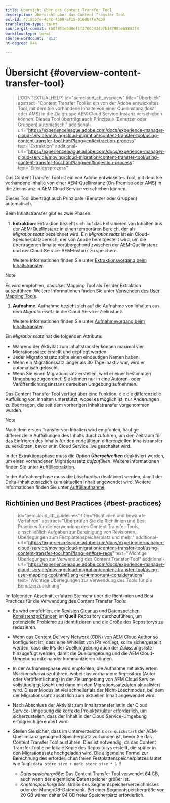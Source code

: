 ```yaml
---
title: Übersicht über das Content Transfer Tool
description: Übersicht über das Content Transfer Tool
exl-id: 4715937e-4c4c-4680-af15-016db4fe7db9
translation-type: tm+mt
source-git-commit: 7bdf8f1e6d8ef1f37663434e7b14798aeb8883f4
workflow-type: tm+mt
source-wordcount: '813'
ht-degree: 84%

---
```


# Übersicht {#overview-content-transfer-tool}

>[!CONTEXTUALHELP]
>id="aemcloud_ctt_overview"
>title="Überblick"
>abstract="Content Transfer Tool ist ein von der Adobe entwickeltes Tool, mit dem Sie vorhandene Inhalte von einer Quellinstanz (lokal oder AMS) in die Zielgruppe AEM Cloud Service-Instanz verschieben können. Dieses Tool überträgt auch Prinzipale (Benutzer oder Gruppen) automatisch."
>additional-url="https://experienceleague.adobe.com/docs/experience-manager-cloud-service/moving/cloud-migration/content-transfer-tool/using-content-transfer-tool.html?lang=en#extraction-process" text="Extraktion"
>additional-url="https://experienceleague.adobe.com/docs/experience-manager-cloud-service/moving/cloud-migration/content-transfer-tool/using-content-transfer-tool.html?lang=en#ingestion-process" text="Einstiegsprozess"

Das Content Transfer Tool ist ein von Adobe entwickeltes Tool, mit dem Sie vorhandene Inhalte von einer AEM-Quellinstanz (On-Premise oder AMS) in die Zielinstanz in AEM Cloud Service verschieben können.

Dieses Tool überträgt auch Prinzipale (Benutzer oder Gruppen) automatisch.

Beim Inhaltstransfer gibt es zwei Phasen:

1. **Extraktion**: Extraktion bezieht sich auf das Extrahieren von Inhalten aus der AEM-Quellinstanz in einen temporären Bereich, der als *Migrationssatz* bezeichnet wird. Ein *Migrationssatz* ist ein Cloud-Speicherplatzbereich, der von Adobe bereitgestellt wird, um die übertragenen Inhalte vorübergehend zwischen der AEM-Quellinstanz und der Cloud Service-AEM-Instanz zu speichern.

   Weitere Informationen finden Sie unter [Extraktionsvorgang beim Inhaltstransfer](/help/move-to-cloud-service/content-transfer-tool/using-content-transfer-tool.md#extraction-process).

>[!NOTE]
>
> Es wird empfohlen, das User Mapping Tool als Teil der Extraktion auszuführen. Weitere Informationen finden Sie unter [Verwenden des User Mapping Tools](https://experienceleague.adobe.com/docs/experience-manager-cloud-service/moving/cloud-migration/content-transfer-tool/using-user-mapping-tool.html?lang=de#cloud-migration).

1. **Aufnahme**: Aufnahme bezieht sich auf die Aufnahme von Inhalten aus dem *Migrationssatz* in die Cloud Service-Zielinstanz.

   Weitere Informationen finden Sie unter [Aufnahmevorgang beim Inhaltstransfer](/help/move-to-cloud-service/content-transfer-tool/using-content-transfer-tool.md#ingestion-process).

Ein *Migrationssatz* hat die folgenden Attribute:

* Während der Aktivität zum Inhaltstransfer können maximal vier Migrationssätze erstellt und gepflegt werden.
* Jeder Migrationssatz sollte einen eindeutigen Namen haben.
* Wenn ein Migrationssatz länger als 30 Tage inaktiv war, wird er automatisch gelöscht.
* Wenn Sie einen Migrationssatz erstellen, wird er einer bestimmten Umgebung zugeordnet. Sie können nur in eine Autoren- oder Veröffentlichungsinstanz derselben Umgebung aufnehmen.

Das Content Transfer Tool verfügt über eine Funktion, die die differenzielle Auffüllung von Inhalten unterstützt, wobei es möglich ist, nur Änderungen zu übertragen, die seit dem vorherigen Inhaltstransfer vorgenommen wurden.

>[!NOTE]
>
>Nach dem ersten Transfer von Inhalten wird empfohlen, häufige differenzielle Auffüllungen des Inhalts durchzuführen, um den Zeitraum für das Einfrieren des Inhalts für den endgültigen differenziellen Inhaltstransfer zu verkürzen, bevor er in Cloud Service live geschaltet wird.

In der Extraktionsphase muss die Option ***Überschreiben*** deaktiviert werden, um einen vorhandenen Migrationssatz *aufzufüllen*. Weitere Informationen finden Sie unter [Auffüllextraktion](/help/move-to-cloud-service/content-transfer-tool/using-content-transfer-tool.md#top-up-extraction-process).

In der Aufnahmephase muss die *Löschoption* deaktiviert werden, damit der Delta-Inhalt zusätzlich zum aktuellen Inhalt angewendet wird. Weitere Informationen finden Sie unter [Auffüllaufnahme](/help/move-to-cloud-service/content-transfer-tool/using-content-transfer-tool.md#top-up-ingestion-process).


## Richtlinien und Best Practices {#best-practices}

>id=&quot;aemcloud_ctt_guidelines&quot;
>title=&quot;Richtlinien und bewährte Verfahren&quot;
>abstract=&quot;Überprüfen Sie die Richtlinien und Best Practices für die Verwendung des Content Transfer-Tools, einschließlich Aufgaben zur Bereinigung von Revisionen, Überlegungen zum Festplattenspeicherplatz und mehr.&quot;
>additional-url=&quot;https://experienceleague.adobe.com/docs/experience-manager-cloud-service/moving/cloud-migration/content-transfer-tool/using-content-transfer-tool.html?lang=en#pre-reqs&quot; text=&quot;Wichtige Überlegungen zur Verwendung des Content Transfer Tool&quot;
>additional-url=&quot;https://experienceleague.adobe.com/docs/experience-manager-cloud-service/moving/cloud-migration/content-transfer-tool/using-user-mapping-tool.html?lang=en#important-considerations&quot; text=&quot;Wichtige Überlegungen zur Verwendung des Tools für die Benutzerzuordnung&quot;

Im folgenden Abschnitt erfahren Sie mehr über die Richtlinien und Best Practices für die Verwendung des Content Transfer Tools:

* Es wird empfohlen, ein [Revision Cleanup](https://docs.adobe.com/content/help/de-DE/experience-manager-65/deploying/deploying/revision-cleanup.html) und [Datenspeicher-Konsistenzprüfungen](https://helpx.adobe.com/de/experience-manager/kb/How-to-run-a-datastore-consistency-check-via-oak-run-AEM.html) im **Quell**-Repository durchzuführen, um potenzielle Probleme zu identifizieren und die Größe des Repositorys zu reduzieren.

* Wenn das Content Delivery Network (CDN) von AEM Cloud Author so konfiguriert ist, dass eine Whitelist von IPs vorliegt, sollte sichergestellt werden, dass die IPs der Quellumgebung auch der Zulassungsliste hinzugefügt werden, damit die Quellumgebung und die AEM Cloud-Umgebung miteinander kommunizieren können.

* In der Aufnahmephase wird empfohlen, die Aufnahme mit aktiviertem *Wischmodus* auszuführen, wobei das vorhandene Repository (Autor oder Veröffentlichung) in der Zielumgebung von AEM Cloud Service vollständig gelöscht und dann mit den Migrationssatzdaten aktualisiert wird. Dieser Modus ist viel schneller als der Nicht-Löschmodus, bei dem der Migrationssatz zusätzlich zum aktuellen Inhalt angewendet wird.

* Nach Abschluss der Aktivität zum Inhaltstransfer ist in der Cloud Service-Umgebung die korrekte Projektstruktur erforderlich, um sicherzustellen, dass der Inhalt in der Cloud Service-Umgebung erfolgreich gerendert wird.

* Stellen Sie sicher, dass im Unterverzeichnis `crx-quickstart` der AEM-Quellinstanz genügend Speicherplatz vorhanden ist, bevor Sie das Content Transfer Tool ausführen. Dies ist notwendig, da das Content Transfer Tool eine lokale Kopie des Repositorys erstellt, die später in den Migrationssatz hochgeladen wird.
Die allgemeine Formel zur Berechnung des erforderlichen freien Festplattenspeicherplatzes lautet wie folgt:
   `data store size + node store size * 1.5`

   * *Datenspeichergröße*: Das Content Transfer Tool verwendet 64 GB, auch wenn der eigentliche Datenspeicher größer ist.
   * *Knotenspeichergröße*: Größe des Segmentspeicherverzeichnisses oder der MongoDB-Datenbank.
Bei einer Segmentspeichergröße von 20 GB wären daher 94 GB freier Speicherplatz erforderlich.
